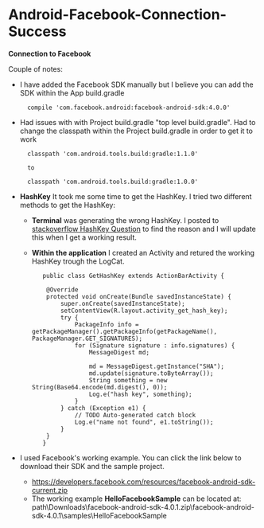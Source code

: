 # Android-Facebook-Connection-Success

**Connection to Facebook**

Couple of notes:
- I have added the Facebook SDK manually but I believe you can add the SDK within the App build.gradle 

        compile 'com.facebook.android:facebook-android-sdk:4.0.0'

- Had issues with with Project build.gradle "top level build.gradle".  Had to change the classpath within the Project build.gradle in order to get it to work

        classpath 'com.android.tools.build:gradle:1.1.0'
        
        to
        
        classpath 'com.android.tools.build:gradle:1.0.0'

- **HashKey** It took me some time to get the HashKey.  I tried two different methods to get the HashKey:
  - **Terminal** was generating the wrong HashKey.  I posted to [stackoverflow HashKey Question](http://stackoverflow.com/questions/29612943/getting-two-different-hashkeys-with-different-methods) to find the reason and I will update this when I get a working result.
  - **Within the application**  I created an Activity and retured the working HashKey trough the LogCat. 
	
    	   public class GetHashKey extends ActionBarActivity {

			@Override
			protected void onCreate(Bundle savedInstanceState) {
				super.onCreate(savedInstanceState);
				setContentView(R.layout.activity_get_hash_key);
				try {
					PackageInfo info = getPackageManager().getPackageInfo(getPackageName(), PackageManager.GET_SIGNATURES);
					for (Signature signature : info.signatures) {
						MessageDigest md;

						md = MessageDigest.getInstance("SHA");
						md.update(signature.toByteArray());
						String something = new String(Base64.encode(md.digest(), 0));
						Log.e("hash key", something);
					}
				} catch (Exception e1) {
					// TODO Auto-generated catch block
					Log.e("name not found", e1.toString());
				}
			}
           }

- I used Facebook's working example.  You can click the link below to download their SDK and the sample project.  
  - https://developers.facebook.com/resources/facebook-android-sdk-current.zip
  - The working example **HelloFacebookSample** can be located at:
path\Downloads\facebook-android-sdk-4.0.1.zip\facebook-android-sdk-4.0.1\samples\HelloFacebookSample 
